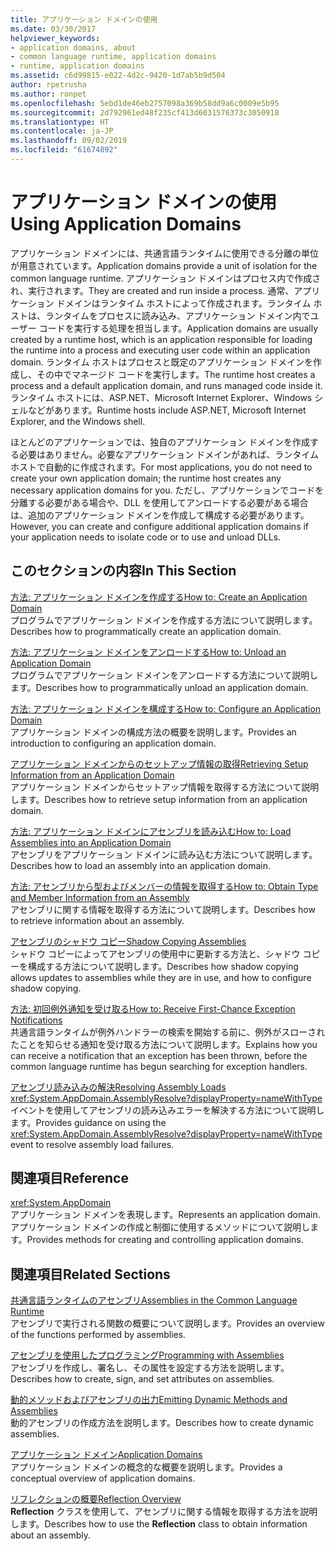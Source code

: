```yaml
---
title: アプリケーション ドメインの使用
ms.date: 03/30/2017
helpviewer_keywords:
- application domains, about
- common language runtime, application domains
- runtime, application domains
ms.assetid: c6d99815-e022-4d2c-9420-1d7ab5b9d504
author: rpetrusha
ms.author: ronpet
ms.openlocfilehash: 5ebd1de46eb2757098a369b58dd9a6c0009e5b95
ms.sourcegitcommit: 2d792961ed48f235cf413d6031576373c3050918
ms.translationtype: HT
ms.contentlocale: ja-JP
ms.lasthandoff: 09/02/2019
ms.locfileid: "61674892"
---
```

# <a name="using-application-domains"></a><span data-ttu-id="cde13-102">アプリケーション ドメインの使用</span><span class="sxs-lookup"><span data-stu-id="cde13-102">Using Application Domains</span></span>
<span data-ttu-id="cde13-103">アプリケーション ドメインには、共通言語ランタイムに使用できる分離の単位が用意されています。</span><span class="sxs-lookup"><span data-stu-id="cde13-103">Application domains provide a unit of isolation for the common language runtime.</span></span> <span data-ttu-id="cde13-104">アプリケーション ドメインはプロセス内で作成され、実行されます。</span><span class="sxs-lookup"><span data-stu-id="cde13-104">They are created and run inside a process.</span></span> <span data-ttu-id="cde13-105">通常、アプリケーション ドメインはランタイム ホストによって作成されます。ランタイム ホストは、ランタイムをプロセスに読み込み、アプリケーション ドメイン内でユーザー コードを実行する処理を担当します。</span><span class="sxs-lookup"><span data-stu-id="cde13-105">Application domains are usually created by a runtime host, which is an application responsible for loading the runtime into a process and executing user code within an application domain.</span></span> <span data-ttu-id="cde13-106">ランタイム ホストはプロセスと既定のアプリケーション ドメインを作成し、その中でマネージド コードを実行します。</span><span class="sxs-lookup"><span data-stu-id="cde13-106">The runtime host creates a process and a default application domain, and runs managed code inside it.</span></span> <span data-ttu-id="cde13-107">ランタイム ホストには、ASP.NET、Microsoft Internet Explorer、Windows シェルなどがあります。</span><span class="sxs-lookup"><span data-stu-id="cde13-107">Runtime hosts include ASP.NET, Microsoft Internet Explorer, and the Windows shell.</span></span>  
  
 <span data-ttu-id="cde13-108">ほとんどのアプリケーションでは、独自のアプリケーション ドメインを作成する必要はありません。必要なアプリケーション ドメインがあれば、ランタイム ホストで自動的に作成されます。</span><span class="sxs-lookup"><span data-stu-id="cde13-108">For most applications, you do not need to create your own application domain; the runtime host creates any necessary application domains for you.</span></span> <span data-ttu-id="cde13-109">ただし、アプリケーションでコードを分離する必要がある場合や、DLL を使用してアンロードする必要がある場合は、追加のアプリケーション ドメインを作成して構成する必要があります。</span><span class="sxs-lookup"><span data-stu-id="cde13-109">However, you can create and configure additional application domains if your application needs to isolate code or to use and unload DLLs.</span></span>  
  
## <a name="in-this-section"></a><span data-ttu-id="cde13-110">このセクションの内容</span><span class="sxs-lookup"><span data-stu-id="cde13-110">In This Section</span></span>  
 [<span data-ttu-id="cde13-111">方法: アプリケーション ドメインを作成する</span><span class="sxs-lookup"><span data-stu-id="cde13-111">How to: Create an Application Domain</span></span>](../../../docs/framework/app-domains/how-to-create-an-application-domain.md)  
 <span data-ttu-id="cde13-112">プログラムでアプリケーション ドメインを作成する方法について説明します。</span><span class="sxs-lookup"><span data-stu-id="cde13-112">Describes how to programmatically create an application domain.</span></span>  
  
 [<span data-ttu-id="cde13-113">方法: アプリケーション ドメインをアンロードする</span><span class="sxs-lookup"><span data-stu-id="cde13-113">How to: Unload an Application Domain</span></span>](../../../docs/framework/app-domains/how-to-unload-an-application-domain.md)  
 <span data-ttu-id="cde13-114">プログラムでアプリケーション ドメインをアンロードする方法について説明します。</span><span class="sxs-lookup"><span data-stu-id="cde13-114">Describes how to programmatically unload an application domain.</span></span>  
  
 [<span data-ttu-id="cde13-115">方法: アプリケーション ドメインを構成する</span><span class="sxs-lookup"><span data-stu-id="cde13-115">How to: Configure an Application Domain</span></span>](../../../docs/framework/app-domains/how-to-configure-an-application-domain.md)  
 <span data-ttu-id="cde13-116">アプリケーション ドメインの構成方法の概要を説明します。</span><span class="sxs-lookup"><span data-stu-id="cde13-116">Provides an introduction to configuring an application domain.</span></span>  
  
 [<span data-ttu-id="cde13-117">アプリケーション ドメインからのセットアップ情報の取得</span><span class="sxs-lookup"><span data-stu-id="cde13-117">Retrieving Setup Information from an Application Domain</span></span>](../../../docs/framework/app-domains/retrieve-setup-information.md)  
 <span data-ttu-id="cde13-118">アプリケーション ドメインからセットアップ情報を取得する方法について説明します。</span><span class="sxs-lookup"><span data-stu-id="cde13-118">Describes how to retrieve setup information from an application domain.</span></span>  
  
 [<span data-ttu-id="cde13-119">方法: アプリケーション ドメインにアセンブリを読み込む</span><span class="sxs-lookup"><span data-stu-id="cde13-119">How to: Load Assemblies into an Application Domain</span></span>](../../../docs/framework/app-domains/how-to-load-assemblies-into-an-application-domain.md)  
 <span data-ttu-id="cde13-120">アセンブリをアプリケーション ドメインに読み込む方法について説明します。</span><span class="sxs-lookup"><span data-stu-id="cde13-120">Describes how to load an assembly into an application domain.</span></span>  
  
 [<span data-ttu-id="cde13-121">方法: アセンブリから型およびメンバーの情報を取得する</span><span class="sxs-lookup"><span data-stu-id="cde13-121">How to: Obtain Type and Member Information from an Assembly</span></span>](../../../docs/framework/app-domains/how-to-obtain-type-and-member-information-from-an-assembly.md)  
 <span data-ttu-id="cde13-122">アセンブリに関する情報を取得する方法について説明します。</span><span class="sxs-lookup"><span data-stu-id="cde13-122">Describes how to retrieve information about an assembly.</span></span>  
  
 [<span data-ttu-id="cde13-123">アセンブリのシャドウ コピー</span><span class="sxs-lookup"><span data-stu-id="cde13-123">Shadow Copying Assemblies</span></span>](../../../docs/framework/app-domains/shadow-copy-assemblies.md)  
 <span data-ttu-id="cde13-124">シャドウ コピーによってアセンブリの使用中に更新する方法と、シャドウ コピーを構成する方法について説明します。</span><span class="sxs-lookup"><span data-stu-id="cde13-124">Describes how shadow copying allows updates to assemblies while they are in use, and how to configure shadow copying.</span></span>  
  
 [<span data-ttu-id="cde13-125">方法: 初回例外通知を受け取る</span><span class="sxs-lookup"><span data-stu-id="cde13-125">How to: Receive First-Chance Exception Notifications</span></span>](../../../docs/framework/app-domains/how-to-receive-first-chance-exception-notifications.md)  
 <span data-ttu-id="cde13-126">共通言語ランタイムが例外ハンドラーの検索を開始する前に、例外がスローされたことを知らせる通知を受け取る方法について説明します。</span><span class="sxs-lookup"><span data-stu-id="cde13-126">Explains how you can receive a notification that an exception has been thrown, before the common language runtime has begun searching for exception handlers.</span></span>  
  
 [<span data-ttu-id="cde13-127">アセンブリ読み込みの解決</span><span class="sxs-lookup"><span data-stu-id="cde13-127">Resolving Assembly Loads</span></span>](../../../docs/framework/app-domains/resolve-assembly-loads.md)  
 <span data-ttu-id="cde13-128"><xref:System.AppDomain.AssemblyResolve?displayProperty=nameWithType> イベントを使用してアセンブリの読み込みエラーを解決する方法について説明します。</span><span class="sxs-lookup"><span data-stu-id="cde13-128">Provides guidance on using the <xref:System.AppDomain.AssemblyResolve?displayProperty=nameWithType> event to resolve assembly load failures.</span></span>  
  
## <a name="reference"></a><span data-ttu-id="cde13-129">関連項目</span><span class="sxs-lookup"><span data-stu-id="cde13-129">Reference</span></span>  
 <xref:System.AppDomain>  
 <span data-ttu-id="cde13-130">アプリケーション ドメインを表現します。</span><span class="sxs-lookup"><span data-stu-id="cde13-130">Represents an application domain.</span></span> <span data-ttu-id="cde13-131">アプリケーション ドメインの作成と制御に使用するメソッドについて説明します。</span><span class="sxs-lookup"><span data-stu-id="cde13-131">Provides methods for creating and controlling application domains.</span></span>  
  
## <a name="related-sections"></a><span data-ttu-id="cde13-132">関連項目</span><span class="sxs-lookup"><span data-stu-id="cde13-132">Related Sections</span></span>  
 [<span data-ttu-id="cde13-133">共通言語ランタイムのアセンブリ</span><span class="sxs-lookup"><span data-stu-id="cde13-133">Assemblies in the Common Language Runtime</span></span>](../../../docs/framework/app-domains/assemblies-in-the-common-language-runtime.md)  
 <span data-ttu-id="cde13-134">アセンブリで実行される関数の概要について説明します。</span><span class="sxs-lookup"><span data-stu-id="cde13-134">Provides an overview of the functions performed by assemblies.</span></span>  
  
 [<span data-ttu-id="cde13-135">アセンブリを使用したプログラミング</span><span class="sxs-lookup"><span data-stu-id="cde13-135">Programming with Assemblies</span></span>](../../../docs/framework/app-domains/programming-with-assemblies.md)  
 <span data-ttu-id="cde13-136">アセンブリを作成し、署名し、その属性を設定する方法を説明します。</span><span class="sxs-lookup"><span data-stu-id="cde13-136">Describes how to create, sign, and set attributes on assemblies.</span></span>  
  
 [<span data-ttu-id="cde13-137">動的メソッドおよびアセンブリの出力</span><span class="sxs-lookup"><span data-stu-id="cde13-137">Emitting Dynamic Methods and Assemblies</span></span>](../../../docs/framework/reflection-and-codedom/emitting-dynamic-methods-and-assemblies.md)  
 <span data-ttu-id="cde13-138">動的アセンブリの作成方法を説明します。</span><span class="sxs-lookup"><span data-stu-id="cde13-138">Describes how to create dynamic assemblies.</span></span>  
  
 [<span data-ttu-id="cde13-139">アプリケーション ドメイン</span><span class="sxs-lookup"><span data-stu-id="cde13-139">Application Domains</span></span>](../../../docs/framework/app-domains/application-domains.md)  
 <span data-ttu-id="cde13-140">アプリケーション ドメインの概念的な概要を説明します。</span><span class="sxs-lookup"><span data-stu-id="cde13-140">Provides a conceptual overview of application domains.</span></span>  
  
 [<span data-ttu-id="cde13-141">リフレクションの概要</span><span class="sxs-lookup"><span data-stu-id="cde13-141">Reflection Overview</span></span>](../../../docs/framework/reflection-and-codedom/reflection.md)  
 <span data-ttu-id="cde13-142">**Reflection** クラスを使用して、アセンブリに関する情報を取得する方法を説明します。</span><span class="sxs-lookup"><span data-stu-id="cde13-142">Describes how to use the **Reflection** class to obtain information about an assembly.</span></span>
